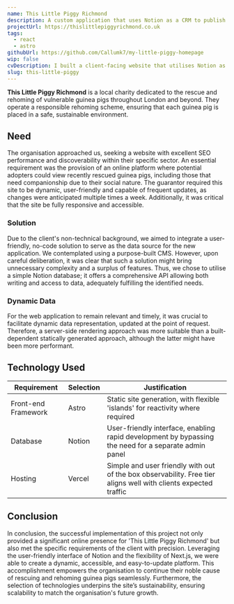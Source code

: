 ```yaml
---
name: This Little Piggy Richmond
description: A custom application that uses Notion as a CRM to publish information for a guinea pig rescue
projectUrl: https://thislittlepiggyrichmond.co.uk
tags:
  - react
  - astro
githubUrl: https://github.com/Callumk7/my-little-piggy-homepage
wip: false
cvDescription: I built a client-facing website that utilises Notion as a backend to facilitate dynamic content updates without the need for a complex CMS solution. Data on the inventory can be changed by the client and seen instantly without a build step. Built with Next.js and deployed to Vercel.
slug: this-little-piggy
---
```


**This Little Piggy Richmond** is a local charity dedicated to the rescue and rehoming of vulnerable guinea pigs throughout London and beyond. They operate a responsible rehoming scheme, ensuring that each guinea pig is placed in a safe, sustainable environment.

## Need

The organisation approached us, seeking a website with excellent SEO performance and discoverability within their specific sector. An essential requirement was the provision of an online platform where potential adopters could view recently rescued guinea pigs, including those that need companionship due to their social nature. The guarantor required this site to be dynamic, user-friendly and capable of frequent updates, as changes were anticipated multiple times a week. Additionally, it was critical that the site be fully responsive and accessible.

### Solution

Due to the client's non-technical background, we aimed to integrate a user-friendly, no-code solution to serve as the data source for the new application. We contemplated using a purpose-built CMS. However, upon careful deliberation, it was clear that such a solution might bring unnecessary complexity and a surplus of features. Thus, we chose to utilise a simple Notion database; it offers a comprehensive API allowing both writing and access to data, adequately fulfilling the identified needs.

### Dynamic Data

For the web application to remain relevant and timely, it was crucial to facilitate dynamic data representation, updated at the point of request. Therefore, a server-side rendering approach was more suitable than a built-dependent statically generated approach, although the latter might have been more performant.

## Technology Used

| Requirement         | Selection | Justification                                                                                                   |
| ------------------- | --------- | --------------------------------------------------------------------------------------------------------------- |
| Front-end Framework | Astro     | Static site generation, with flexible 'islands' for reactivity where required                                   |
| Database            | Notion    | User-friendly interface, enabling rapid development by bypassing the need for a separate admin panel            |
| Hosting             | Vercel    | Simple and user friendly with out of the box observability. Free tier aligns well with clients expected traffic |

## Conclusion

In conclusion, the successful implementation of this project not only provided a significant online presence for 'This Little Piggy Richmond' but also met the specific requirements of the client with precision. Leveraging the user-friendly interface of Notion and the flexibility of Next.js, we were able to create a dynamic, accessible, and easy-to-update platform. This accomplishment empowers the organisation to continue their noble cause of rescuing and rehoming guinea pigs seamlessly. Furthermore, the selection of technologies underpins the site’s sustainability, ensuring scalability to match the organisation's future growth.
